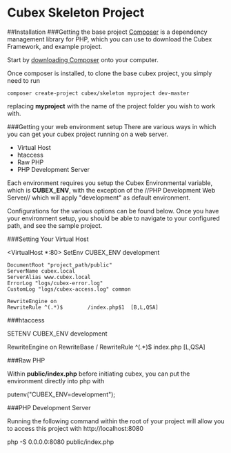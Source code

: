 Cubex Skeleton Project
========

##Installation
###Getting the base project
[Composer](http://getcomposer.org/) is a dependency management library for PHP, which you can use to download the Cubex Framework, and example project.

Start by [downloading Composer](http://getcomposer.org/download/) onto your computer.

Once composer is installed, to clone the base cubex project, you simply need to run

    composer create-project cubex/skeleton myproject dev-master
replacing **myproject** with the name of the project folder you wish to work with.

###Getting your web environment setup
There are various ways in which you can get your cubex project running on a web server.

- Virtual Host
- htaccess
- Raw PHP
- PHP Development Server

Each environment requires you setup the Cubex Environmental variable, which is **CUBEX_ENV**, with the exception of the //PHP Development Web Server// which will apply "development" as default environment.

Configurations for the various options can be found below.  Once you have your environment setup, you should be able to navigate to your configured path, and see the sample project.

###Setting Your Virtual Host

  <VirtualHost *:80>
    SetEnv CUBEX_ENV development

    DocumentRoot "project_path/public"
    ServerName cubex.local
    ServerAlias www.cubex.local
    ErrorLog "logs/cubex-error.log"
    CustomLog "logs/cubex-access.log" common

    RewriteEngine on
    RewriteRule ^(.*)$        /index.php$1  [B,L,QSA]
  </VirtualHost>

###htaccess

  SETENV CUBEX_ENV development

  RewriteEngine on
  RewriteBase /
  RewriteRule ^(.*)$        index.php  [L,QSA]

###Raw PHP

Within **public/index.php** before initiating cubex, you can put the environment directly into php with

  putenv("CUBEX_ENV=development");

###PHP Development Server

Running the following command within the root of your project will allow you to access this project with http://localhost:8080

  php -S 0.0.0.0:8080 public/index.php
